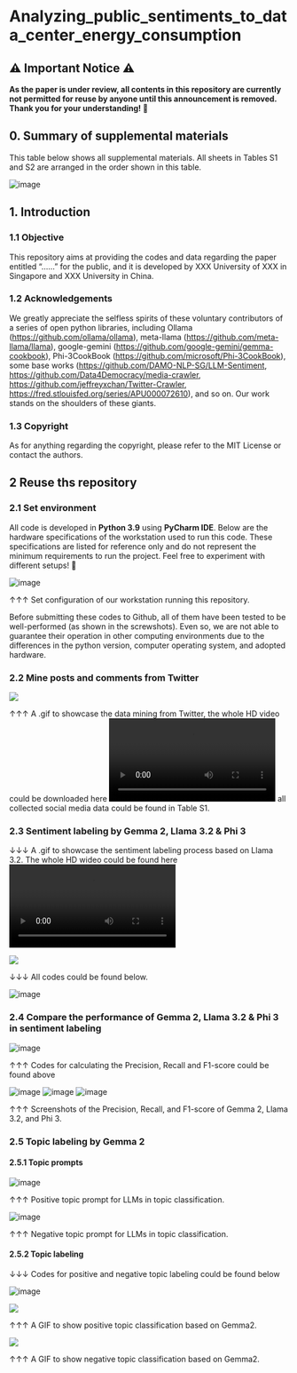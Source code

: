 # Analyzing_public_sentiments_to_data_center_energy_consumption

## ⚠️ Important Notice ⚠️
__As the paper is under review, all contents in this repository are currently not permitted for reuse by anyone until this announcement is removed. Thank you for your understanding! 🙏__
## 0. Summary of supplemental materials
This table below shows all supplemental materials. All sheets in Tables S1 and S2 are arranged in the order shown in this table.

![image](https://github.com/user-attachments/assets/2d58ce3d-18a8-4857-8900-988dbdeaec1b)

## 1. Introduction
### 1.1 Objective 
This repository aims at providing the codes and data regarding the paper entitled “……” for the public, and it is developed by XXX University of XXX in Singapore and XXX University in China.
### 1.2 Acknowledgements
We greatly appreciate the selfless spirits of these voluntary contributors of a series of open python libraries, including Ollama (https://github.com/ollama/ollama), meta-llama (https://github.com/meta-llama/llama), google-gemini (https://github.com/google-gemini/gemma-cookbook), Phi-3CookBook (https://github.com/microsoft/Phi-3CookBook), some base works (https://github.com/DAMO-NLP-SG/LLM-Sentiment, https://github.com/Data4Democracy/media-crawler, https://github.com/jeffreyxchan/Twitter-Crawler, https://fred.stlouisfed.org/series/APU000072610), and so on. Our work stands on the shoulders of these giants.
### 1.3 Copyright
As for anything regarding the copyright, please refer to the MIT License or contact the authors.


## 2 Reuse ths repository
### 2.1 Set environment
All code is developed in **Python 3.9** using **PyCharm IDE**. Below are the hardware specifications of the workstation used to run this code. These specifications are listed for reference only and do not represent the minimum requirements to run the project. Feel free to experiment with different setups! 🚀

![image](https://github.com/maomaohu-bior/sentimental_analysis_data_center_energy_consumption/blob/4a4b077949b19277ee992abc0f1dc36022c5a981/Videos%20%26%20Figures/work%20station.png)

↑↑↑ Set configuration of our workstation running this repository.


Before submitting these codes to Github, all of them have been tested to be well-performed (as shown in the screwshots). Even so, we are not able to guarantee their operation in other computing environments due to the differences in the python version, computer operating system, and adopted hardware.

### 2.2 Mine posts and comments from Twitter

![](https://github.com/maomaohu-bior/sentimental_analysis_data_center_energy_consumption/blob/d270ad282da2e573a99f8a4eb2556132a986f75c/Videos%20%26%20Figures/data%20mining%20from%20Twitter.gif)

↑↑↑ A .gif to showcase the data mining from Twitter, the whole HD video could be downloaded here ![video](https://github.com/maomaohu-bior/sentimental_analysis_data_center_energy_consumption/blob/4a4b077949b19277ee992abc0f1dc36022c5a981/Videos%20%26%20Figures/data%20mining%20from%20Twitter%2C.mp4) all collected social media data could be found in Table S1.

### 2.3 Sentiment labeling by Gemma 2, Llama 3.2 & Phi 3
↓↓↓ A .gif to showcase the sentiment labeling process based on Llama 3.2. The whole HD wideo could be found here ![video](https://github.com/maomaohu-bior/sentimental_analysis_data_center_energy_consumption/blob/60d51b6e90a3dc7b6571145be6ee40ec7e32eb2b/Videos%20%26%20Figures/sentiment%20labeling.mp4)

![](https://github.com/maomaohu-bior/sentimental_analysis_data_center_energy_consumption/blob/d270ad282da2e573a99f8a4eb2556132a986f75c/Videos%20%26%20Figures/sentiment%20labeling.gif)

↓↓↓ All codes could be found below.

![image](https://github.com/maomaohu-bior/sentimental_analysis_data_center_energy_consumption/blob/4a4b077949b19277ee992abc0f1dc36022c5a981/Videos%20%26%20Figures/all%20codes%20could%20be%20found%20here.png)

### 2.4 Compare the performance of Gemma 2, Llama 3.2 & Phi 3 in sentiment labeling

![image](https://github.com/maomaohu-bior/sentimental_analysis_data_center_energy_consumption/blob/8c38d7dfe22e8f97e372555947b5c115f97c2485/Videos%20%26%20Figures/all%20codes%20could%20be%20found%20here%20comparison.png)

↑↑↑ Codes for calculating the Precision, Recall and F1-score could be found above

![image](https://github.com/maomaohu-bior/sentimental_analysis_data_center_energy_consumption/blob/b69a8c56a7c09a34a5c449d82c06855595c00aa0/Videos%20%26%20Figures/Screenshot%20of%20F1-score%20of%20gemma%202.png)
![image](https://github.com/maomaohu-bior/sentimental_analysis_data_center_energy_consumption/blob/b69a8c56a7c09a34a5c449d82c06855595c00aa0/Videos%20%26%20Figures/Screenshot%20of%20F1-score%20of%20llama%203.2.png)
![image](https://github.com/maomaohu-bior/sentimental_analysis_data_center_energy_consumption/blob/b69a8c56a7c09a34a5c449d82c06855595c00aa0/Videos%20%26%20Figures/Screenshot%20of%20F1-score%20of%20phi%203.png)


↑↑↑ Screenshots of the Precision, Recall, and F1-score of Gemma 2, Llama 3.2, and Phi 3.

### 2.5 Topic labeling by Gemma 2

#### 2.5.1 Topic prompts

![image](https://github.com/maomaohu-bior/sentimental_analysis_data_center_energy_consumption/blob/4a4b077949b19277ee992abc0f1dc36022c5a981/Videos%20%26%20Figures/positive%20topic%20prompts.png)

↑↑↑ Positive topic prompt for LLMs in topic classification.

![image](https://github.com/maomaohu-bior/sentimental_analysis_data_center_energy_consumption/blob/4a4b077949b19277ee992abc0f1dc36022c5a981/Videos%20%26%20Figures/negative%20topic%20prompts.png)


↑↑↑ Negative topic prompt for LLMs in topic classification.

#### 2.5.2 Topic labeling

↓↓↓ Codes for positive and negative topic labeling could be found below

![image](https://github.com/maomaohu-bior/sentimental_analysis_data_center_energy_consumption/blob/8c38d7dfe22e8f97e372555947b5c115f97c2485/Videos%20%26%20Figures/all%20codes%20could%20be%20found%20here%20topic.png)

![](https://github.com/maomaohu-bior/sentimental_analysis_data_center_energy_consumption/blob/4a4b077949b19277ee992abc0f1dc36022c5a981/Videos%20%26%20Figures/positive%20topic.gif)

↑↑↑ A GIF to show positive topic classification based on Gemma2.

![](https://github.com/maomaohu-bior/sentimental_analysis_data_center_energy_consumption/blob/4a4b077949b19277ee992abc0f1dc36022c5a981/Videos%20%26%20Figures/negative%20topic.gif)

↑↑↑ A GIF to show negative topic classification based on Gemma2.




